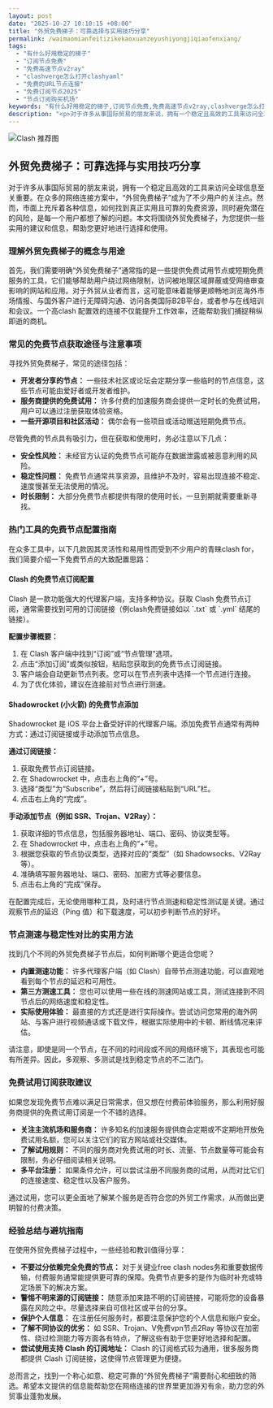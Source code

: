 ```yaml
---
layout: post
date: "2025-10-27 10:10:15 +08:00"
title: "外贸免费梯子：可靠选择与实用技巧分享"
permalink: /waimaomianfeitizikekaoxuanzeyushiyongjiqiaofenxiang/
tags:
  - "有什么好用稳定的梯子"
  - "订阅节点免费"
  - "免费高速节点v2ray"
  - "clashverge怎么打开clashyaml"
  - "免费的URL节点连接"
  - "免费订阅节点2025"
  - "节点订阅购买机场"
keywords: "有什么好用稳定的梯子,订阅节点免费,免费高速节点v2ray,clashverge怎么打开clashyaml,免费的URL节点连接,免费订阅节点2025,节点订阅购买机场"
description: "<p>对于许多从事国际贸易的朋友来说，拥有一个稳定且高效的工具来访问全球信息至关重要。在众多的网络连接方案中，“外贸免费梯子”成为了不少用户的关注点。然而，市面上充斥着各种信息，如何找到真正实用且可靠的免费资源，同时避免潜在的风险，是每一个用户都想了解的问题。本文将围绕外贸免费梯子，为您提供一些实用的建议和信息，帮助您更好地进行选择和使用。</p>"
---
```


![Clash 推荐图](https://clashjd.github.io/assets/img/一元机场订阅.png)

## 外贸免费梯子：可靠选择与实用技巧分享

<p>对于许多从事国际贸易的朋友来说，拥有一个稳定且高效的工具来访问全球信息至关重要。在众多的网络连接方案中，“外贸免费梯子”成为了不少用户的关注点。然而，市面上充斥着各种信息，如何找到真正实用且可靠的免费资源，同时避免潜在的风险，是每一个用户都想了解的问题。本文将围绕外贸免费梯子，为您提供一些实用的建议和信息，帮助您更好地进行选择和使用。</p>
<h3>理解外贸免费梯子的概念与用途</h3>
<p>首先，我们需要明确“外贸免费梯子”通常指的是一些提供免费试用节点或短期免费服务的工具，它们能够帮助用户绕过网络限制，访问被地理区域屏蔽或受网络审查影响的网站和应用。对于外贸从业者而言，这可能意味着能够更顺畅地浏览海外市场情报、与国外客户进行无障碍沟通、访问各类国际B2B平台，或者参与在线培训和会议。一个高clash 配置效的连接不仅能提升工作效率，还能帮助我们捕捉稍纵即逝的商机。</p>
<h3>常见的免费节点获取途径与注意事项</h3>
<p>寻找外贸免费梯子，常见的途径包括：</p>
<ul>
<li><strong>开发者分享的节点：</strong> 一些技术社区或论坛会定期分享一些临时的节点信息，这些节点可能由爱好者或开发者维护。</li>
<li><strong>服务商提供的免费试用：</strong> 许多付费的加速服务商会提供一定时长的免费试用，用户可以通过注册获取体验资格。</li>
<li><strong>一些开源项目和社区活动：</strong> 偶尔会有一些项目或活动赠送短期免费节点。</li>
</ul>
<p>尽管免费的节点具有吸引力，但在获取和使用时，务必注意以下几点：</p>
<ul>
<li><strong>安全性风险：</strong> 未经官方认证的免费节点可能存在数据泄露或被恶意利用的风险。</li>
<li><strong>稳定性问题：</strong> 免费节点通常共享资源，且维护不及时，容易出现连接不稳定、速度慢甚至无法使用的情况。</li>
<li><strong>时长限制：</strong> 大部分免费节点都提供有限的使用时长，一旦到期就需要重新寻找。</li>
</ul>
<h3>热门工具的免费节点配置指南</h3>
<p>在众多工具中，以下几款因其灵活性和易用性而受到不少用户的青睐clash for，我们简要介绍一下免费节点的大致配置思路：</p>
<h4>Clash 的免费节点订阅配置</h4>
<p>Clash 是一款功能强大的代理客户端，支持多种协议。获取 Clash 免费节点订阅，通常需要找到可用的订阅链接（例clash免费链接如以 `.txt` 或 `.yml` 结尾的链接）。</p>
<p><strong>配置步骤概要：</strong></p>
<ol>
<li>在 Clash 客户端中找到“订阅”或“节点管理”选项。</li>
<li>点击“添加订阅”或类似按钮，粘贴您获取到的免费节点订阅链接。</li>
<li>客户端会自动更新节点列表。您可以在节点列表中选择一个节点进行连接。</li>
<li>为了优化体验，建议在连接前对节点进行测速。</li>
</ol>
<h4>Shadowrocket (小火箭) 的免费节点添加</h4>
<p>Shadowrocket 是 iOS 平台上备受好评的代理客户端。添加免费节点通常有两种方式：通过订阅链接或手动添加节点信息。</p>
<p><strong>通过订阅链接：</strong></p>
<ol>
<li>获取免费节点订阅链接。</li>
<li>在 Shadowrocket 中，点击右上角的“+”号。</li>
<li>选择“类型”为“Subscribe”，然后将订阅链接粘贴到“URL”栏。</li>
<li>点击右上角的“完成”。</li>
</ol>
<p><strong>手动添加节点（例如 SSR、Trojan、V2Ray）：</strong></p>
<ol>
<li>获取详细的节点信息，包括服务器地址、端口、密码、协议类型等。</li>
<li>在 Shadowrocket 中，点击右上角的“+”号。</li>
<li>根据您获取的节点协议类型，选择对应的“类型”（如 Shadowsocks、V2Ray 等）。</li>
<li>准确填写服务器地址、端口、密码、加密方式等必要信息。</li>
<li>点击右上角的“完成”保存。</li>
</ol>
<p>在配置完成后，无论使用哪种工具，及时进行节点测速和稳定性测试是关键。通过观察节点的延迟（Ping 值）和下载速度，可以初步判断节点的好坏。</p>
<h3>节点测速与稳定性对比的实用方法</h3>
<p>找到几个不同的外贸免费梯子节点后，如何判断哪个更适合您呢？</p>
<ul>
<li><strong>内置测速功能：</strong> 许多代理客户端（如 Clash）自带节点测速功能，可以直观地看到每个节点的延迟和可用性。</li>
<li><strong>第三方测速工具：</strong> 您也可以使用一些在线的测速网站或工具，测试连接到不同节点后的网络速度和稳定性。</li>
<li><strong>实际使用体验：</strong> 最直接的方式还是进行实际操作。尝试访问您常用的海外网站、与客户进行视频通话或下载文件，根据实际使用中的卡顿、断线情况来评估。</li>
</ul>
<p>请注意，即使是同一个节点，在不同的时间段或不同的网络环境下，其表现也可能有所差异。因此，多观察、多测试是找到稳定节点的不二法门。</p>
<h3>免费试用订阅获取建议</h3>
<p>如果您发现免费节点难以满足日常需求，但又想在付费前体验服务，那么利用好服务商提供的免费试用订阅是一个不错的选择。</p>
<ul>
<li><strong>关注主流机场和服务商：</strong> 许多知名的加速服务提供商会定期或不定期地开放免费试用名额，您可以关注它们的官方网站或社交媒体。</li>
<li><strong>了解试用规则：</strong> 不同的服务商对免费试用的时长、流量、节点数量等可能会有限制，务必仔细阅读相关说明。</li>
<li><strong>多平台注册：</strong> 如果条件允许，可以尝试注册不同服务商的试用，从而对比它们的连接速度、稳定性以及客户服务。</li>
</ul>
<p>通过试用，您可以更全面地了解某个服务是否符合您的外贸工作需求，从而做出更明智的付费决策。</p>
<h3>经验总结与避坑指南</h3>
<p>在使用外贸免费梯子过程中，一些经验和教训值得分享：</p>
<ul>
<li><strong>不要过分依赖完全免费的节点：</strong> 对于关键业free clash nodes务和重要数据传输，付费服务通常能提供更可靠的保障。免费节点更多的是作为临时补充或特定场景下的解决方案。</li>
<li><strong>警惕不明来源的订阅链接：</strong> 随意添加来路不明的订阅链接，可能将您的设备暴露在风险之中。尽量选择来自可信社区或平台的分享。</li>
<li><strong>保护个人信息：</strong> 在注册任何服务时，都要注意保护您的个人信息和账户安全。</li>
<li><strong>了解不同协议的优劣：</strong> 如 SSR、Trojan、V免费vpn节点2Ray 等协议在加密性、绕过检测能力等方面各有特点，了解这些有助于您更好地选择和配置。</li>
<li><strong>尝试使用支持 Clash 的订阅地址：</strong> Clash 的订阅格式较为通用，很多服务商都提供 Clash 订阅链接，这使得节点管理更为便捷。</li>
</ul>
<p>总而言之，找到一个称心如意、稳定可靠的“外贸免费梯子”需要耐心和细致的筛选。希望本文提供的信息能帮助您在网络连接的世界里更加游刃有余，助力您的外贸事业蓬勃发展。</p>